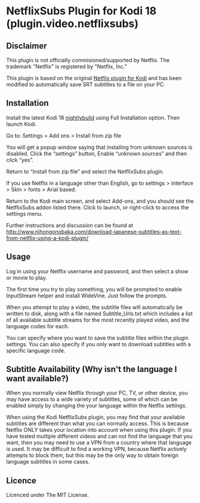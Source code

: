 # NetflixSubs Plugin for Kodi 18 (plugin.video.netflixsubs)

## Disclaimer

This plugin is not officially commisioned/supported by Netflix.
The trademark "Netflix" is registered by "Netflix, Inc."

This plugin is based on the original [Netflix plugin for Kodi](https://github.com/asciidisco/plugin.video.netflix) and has been modified to automatically save SRT subtitles to a file on your PC. 

## Installation

Install the latest Kodi 18 [nightlybuild](http://mirrors.kodi.tv/nightlies/) using Full Installation option. Then launch Kodi.

Go to: Settings > Add ons > Install from zip file

You will get a popup window saying that installing from unknown sources is disabled. Click the “settings” button, Enable “unknown sources” and then click “yes”.

Return to “install from zip file” and select the NetflixSubs plugin.

If you use Netflix in a language other than English, go to settings > interface > Skin > fonts > Arial based.

Return to the Kodi main screen, and select Add-ons, and you should see the NetflixSubs addon listed there. Click to launch, or right-click to access the settings menu.

Further instructions and discussion can be found at http://www.nihongonobaka.com/download-japanese-subtitles-as-text-from-netflix-using-a-kodi-plugin/

## Usage

Log in using your Netflix username and password, and then select a show or movie to play. 

The first time you try to play something, you will be prompted to enable InputStream helper and install WideVine. Just follow the prompts.

When you attempt to play a video, the subtitle files will automatically be written to disk, along with a file named Subtitle_Urls.txt which includes a list of all available subtitle streams for the most recently played video, and the language codes for each.

You can specify where you want to save the subtitle files within the plugin settings. You can also specify if you only want to download subtitles with a specific language code.

## Subtitle Availability (Why isn't the language I want available?)

When you normally view Netflix through your PC, TV, or other device, you may have access to a wide variety of subtitles, some of which can be enabled simply by changing the your language within the Netflix settings.

When using the Kodi NetflixSubs plugin, you may find that your available subtitles are different than what you can normally access. This is because Netflix ONLY takes your location into account when using this plugin. If you have tested multiple different videos and can not find the language that you want, then you may need to use a VPN from a country where that language is used. It may be difficult to find a working VPN, because Netflix actively attempts to block them, but this may be the only way to obtain foreign language subtitles in some cases.

## Licence

Licenced under The MIT License.
